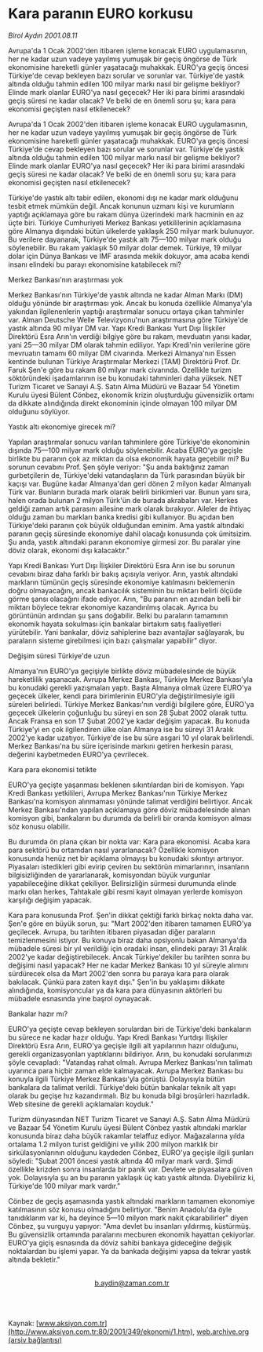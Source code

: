# Kara paranın EURO korkusu

*Birol Aydın 2001.08.11*

<div>
 <p class="spot">
  Avrupa'da 1 Ocak 2002'den itibaren işleme konacak EURO uygulamasının, her ne kadar uzun vadeye yayılmış yumuşak bir geçiş öngörse de Türk ekonomisine hareketli günler yaşatacağı muhakkak. EURO'ya geçiş öncesi Türkiye'de cevap bekleyen bazı sorular ve sorunlar var. Türkiye'de yastık altında olduğu tahmin edilen 100 milyar markı nasıl bir gelişme bekliyor? Elinde mark olanlar EURO'ya nasıl geçecek? Her iki para birimi arasındaki geçiş süresi ne kadar olacak? Ve belki de en önemli soru şu; kara para ekonomisi geçişten nasıl etkilenecek?
 </p>
 <p class="metin">
 </p>
 <p class="metin">
  Avrupa'da 1 Ocak 2002'den itibaren işleme konacak EURO uygulamasının, her ne kadar uzun vadeye yayılmış yumuşak bir geçiş öngörse de Türk ekonomisine hareketli günler yaşatacağı muhakkak. EURO'ya geçiş öncesi Türkiye'de cevap bekleyen bazı sorular ve sorunlar var. Türkiye'de yastık altında olduğu tahmin edilen 100 milyar markı nasıl bir gelişme bekliyor? Elinde mark olanlar EURO'ya nasıl geçecek? Her iki para birimi arasındaki geçiş süresi ne kadar olacak? Ve belki de en önemli soru şu; kara para ekonomisi geçişten nasıl etkilenecek?
 </p>
 <p class="metin">
  Türkiye'de yastık altı tabir edilen, ekonomi dışı ne kadar mark olduğunu tesbit etmek mümkün değil. Ancak konunun uzmanı kişi ve kurumların yaptığı açıklamaya göre bu rakam dünya üzerindeki mark hacminin en az üçte biri. Türkiye Cumhuriyeti Merkez Bankası yetkililerinin açıklamasına göre Almanya dışındaki bütün ülkelerde yaklaşık 250 milyar mark bulunuyor. Bu verilere dayanarak, Türkiye'de yastık altı 75—100 milyar mark olduğu söylenebilir. Bu rakam yaklaşık 50 milyar dolar demek. Türkiye, 19 milyar dolar için Dünya Bankası ve IMF arasında mekik dokuyor, ama acaba kendi insanı elindeki bu parayı ekonomisine katabilecek mi?
 </p>
 <p class="metin">
  Merkez Bankası'nın araştırması yok
 </p>
 <p class="metin">
  Merkez Bankası'nın Türkiye'de yastık altında ne kadar Alman Markı (DM) olduğu yönünde bir araştırması yok. Ancak bu konuda özellikle Almanya'yla yakından ilgilenenlerin yaptığı araştırmalar sonucu ortaya çıkan tahminler var. Alman Deutsche Welle Televizyonu'nun araştırmasına göre Türkiye'de yastık altında 90 milyar DM var. Yapı Kredi Bankası Yurt Dışı İlişkiler Direktörü Esra Arın'ın verdiği bilgiye göre bu rakam, mevduatın yarısı kadar, yani 25—30 milyar DM olarak tahmin ediliyor. Yapı Kredi'nin verilerine göre mevruatın tamamı 60 milyar DM civarında. Merkezi Almanya'nın Essen kentinde bulunan Türkiye Araştırmalar Merkezi (TAM) Direktörü Prof. Dr. Faruk Şen'e göre bu rakam 80 milyar mark civarında. Özellikle turizm söktöründeki işadamlarının ise bu konudaki tahminleri daha yüksek. NET Turizm Ticaret ve Sanayi A.Ş. Satın Alma Müdürü ve Bazaar 54 Yönetim Kurulu üyesi Bülent Cönbez, ekonomik krizin oluşturduğu güvensizlik ortamı da dikkate alındığında direkt ekonominin içinde olmayan 100 milyar DM olduğunu söylüyor.
 </p>
 <p class="arabaslik">
  Yastık altı ekonomiye girecek mi?
 </p>
 <p class="metin">
  Yapılan araştırmalar sonucu varılan tahminlere göre Türkiye'de ekonominin dışında 75—100 milyar mark olduğu söylenebilir. Acaba EURO'ya geçişle birlikte bu paranın çok az miktarı da olsa ekonomik hayata geçebilir mi? Bu sorunun cevabını Prof. Şen şöyle veriyor: "Şu anda baktığınız zaman gurbetçilerin de, Türkiye'deki vatandaşların da Türk parasından büyük bir kaçışı var. Bugüne kadar Almanya'dan geri dönen 2 milyon kadar Almanyalı Türk var. Bunların burada mark olarak belirli birikimleri var. Bunun yanı sıra, halen orada bulunan 2 milyon Türk'ün de burada akrabaları var. Herkes geldiği zaman artık parasını ailesine mark olarak bırakıyor. Aileler de ihtiyaç olduğu zaman bu markları banka kredisi gibi kullanıyor. Bu açıdan ben Türkiye'deki paranın çok büyük olduğundan eminim. Ama yastık altındaki paranın geçiş süresinde ekonomiye dahil olacağı konusunda çok ümitsizim. Şu anda, yastık altındaki paranın ekonomiye girmesi zor. Bu paralar yine döviz olarak, ekonomi dışı kalacaktır."
 </p>
 <p class="metin">
  Yapı Kredi Bankası Yurt Dışı İlişkiler Direktörü Esra Arın ise bu sorunun cevabını biraz daha farklı bir bakış açısıyla veriyor. Arın, yastık altındaki markların tümünün geçiş süresinde ekonomiye katılmasını beklemenin doğru olmayacağını, ancak bankacılık sisteminin bu miktarı belirli ölçüde görme şansı olacağını ifade ediyor. Arın, "Bu paranın en azından belli bir miktarı böylece tekrar ekonomiye kazandırılmış olacak. Ayrıca bu görüntünün ardından şu şans doğabilir. Belki bu paraların tamamının ekonomik hayata sokulması için bankalar birtakım satış faaliyetleri yürütebilir. Yani bankalar, döviz sahiplerine bazı avantajlar sağlayarak, bu paraların sisteme girebilmesi için bazı çalışmalar yapabilir" diyor.
 </p>
 <p class="arabaslik">
  Değişim süresi Türkiye'de uzun
 </p>
 <p class="metin">
  Almanya'nın EURO'ya geçişiyle birlikte döviz mübadelesinde de büyük hareketlilik yaşanacak. Avrupa Merkez Bankası, Türkiye Merkez Bankası'yla bu konudaki gerekli yazışmaları yaptı. Başta Almanya olmak üzere EURO'ya geçecek ülkeler, kendi para birimlerinin EURO'yla değiştirilmesiyle igili süreleri belirledi. Türkiye Merkez Bankası'nın verdiği bilgilere göre, EURO'ya geçecek ülkelerin çoğunluğu bu süreyi en son 28 Şubat 2002 olarak tuttu. Ancak Fransa en son 17 Şubat 2002'ye kadar değişim yapacak. Bu konuda Türkiye'yi en çok ilgilendiren ülke olan Almanya ise bu süreyi 31 Aralık 2002'ye kadar uzatıyor. Türkiye'de ise bu süre asgari 10 yıl olarak belirlendi. Merkez Bankası'na bu süre içerisinde markını getiren herkesin parası, değerini kaybetmeden EURO'ya çevrilecek.
 </p>
 <p class="arabaslik">
  Kara para ekonomisi tetikte
 </p>
 <p class="metin">
  EURO'ya geçişte yaşanması beklenen sıkıntılardan biri de komisyon. Yapı Kredi Bankası yetkilileri, Avrupa Merkez Bankası'nın Türkiye Merkez Bankası'na komisyon alınmaması yönünde talimat verdiğini belirtiyor. Ancak Merkez Bankası'ndan yapılan açıklamaya göre döviz mübadelesinde alınan komisyon gibi, bankaların bu durumda da belirli bir oranda komisyon alması söz konusu olabilir.
 </p>
 <p class="metin">
  Bu durumda ön plana çıkan bir nokta var: Kara para ekonomisi. Acaba kara para sektörü bu ortamdan nasıl yararlanacak? Özellikle komisyon konusunda henüz net bir açıklama olmayışı bu konudaki sıkıntıyı artırıyor. Piyasaları istedikleri gibi evirip çeviren bu sektörün mimarlarının, insanların bilgisizliğinden de yararlanarak, komisyondan büyük vurgunlar yapabileceğine dikkat çekiliyor. Belirsizliğin sürmesi durumunda elinde markı olan herkes, Tahtakale gibi resmi kayıt olmayan yerlerde komisyon karşılığı değişim yapacak.
 </p>
 <p class="metin">
  Kara para konusunda Prof. Şen'in dikkat çektiği farklı birkaç nokta daha var. Şen'e göre en büyük sorun, şu: "Mart 2002'den itibaren tamamen EURO'ya geçilecek. Avrupa, bu tarihten itibaren piyasadan diğer paraların temizlenmesini istiyor. Bu konuya biraz daha opsiyonlu bakan Almanya'da mübadele süresi bir yıl verildiği için oradaki insan, elindeki parayı 31 Aralık 2002'ye kadar değiştirebilecek. Ancak Türkiye'dekiler bu tarihten sonra bu değişimi nasıl yapacak? Her ne kadar Merkez Bankası 10 yıl süreyle alımını sürdürecek olsa da Mart 2002'den sonra bu paraya kara para olarak bakılacak. Çünkü para zaten kayıt dışı." Şen'in bu yaklaşımı dikkate alındığında, komisyoncular ya da kara para dünyasının aktörleri bu mübadele esnasında yine başrol oynayacak.
 </p>
 <p class="arabaslik">
  Bankalar hazır mı?
 </p>
 <p class="metin">
  EURO'ya geçişte cevap bekleyen sorulardan biri de Türkiye'deki bankaların bu sürece ne kadar hazır olduğu. Yapı Kredi Bankası Yurtdışı İlişkiler Direktörü Esra Arın, EURO'ya geçişle ilgili alt yapılarının hazır olduğunu, gerekli organizasyonları yaptıklarını bildiriyor. Arın, bu konudaki sorularımızı şöyle cevapladı: "Vatandaş rahat olmalı. Avrupa Merkez Bankası'nın talimatı uyarınca para hiçbir zaman elde kalmayacak. Avrupa Merkez Bankası bu konuyla ilgili Türkiye Merkez Bankası'yla görüştü. Dolayısıyla bütün bankalara da talimat verildi. Türkiye'deki bütün bankalar teknik alt yapı olarak bu geçişe hız kazandırmalı. Biz bu konuda bilgi broşürleri hazırladık. Web sitesine de gerekli açıklamaları koyduk."
 </p>
 <p class="metin">
  Turizm dünyasından NET Turizm Ticaret ve Sanayi A.Ş. Satın Alma Müdürü ve Bazaar 54 Yönetim Kurulu üyesi Bülent Cönbez yastık altındaki marklar konusunda biraz daha büyük rakamlar telaffuz ediyor. Mağazalarına yılda ortalama 1.2 milyon turist geldiğini ve yıllık 200 milyon marklık bir sirkülasyonlarının olduğunu kaydeden Cönbez, EURO'ya geçişle ilgili şunları söyledi: "Şubat 2001 öncesi yastık altında 40 milyar mark vardı. Şimdi özellikle krizden sonra insanlarda bir panik var. Devlete ve piyasalara güven yok. Dolayısıyla şu an bu paranın yaklaşık üç katı yastık altında. Diyebiliriz ki, Türkiye'de 100 milyar mark vardır."
 </p>
 <p class="metin">
  Cönbez de geçiş aşamasında yastık altındaki markların tamamen ekonomiye katılmasının söz konusu olmadığını belirtiyor. "Benim Anadolu'da öyle tanıdıklarım var ki, ha deyince 5—10 milyon mark nakit çıkarabilirler" diyen Cönbez, şu vurguyu yapıyor: "Ama devlet bu insanları yıldırmış, küstürmüş. Bu güvensizlik ortamında paralarını mecburen ekonomik hayattan çekiyorlar. EURO'ya giçiş esnasında da döviz sahibi bankaya gideceğine değişik noktalardan bu işlemi yapar. Ya da bankada değişimi yapsa da tekrar yastık altında bekletir."
 </p>
 <br/>
 <center>
  <a class="anaorta" href="http://web.archive.org/web/20020225111928/mailto:b.aydin@zaman.com.tr">
   b.aydin@zaman.com.tr
  </a>
 </center>
 <br/>
 <br/>
 <br/>
</div>

Kaynak: [www.aksiyon.com.tr](http://www.aksiyon.com.tr:80/2001/349/ekonomi/1.htm), [web.archive.org (arşiv bağlantısı)](http://web.archive.org/web/20020225111928/http://www.aksiyon.com.tr:80/2001/349/ekonomi/1.htm)
